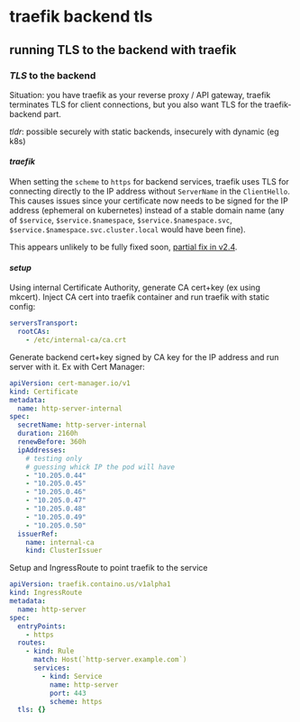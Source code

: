 # traefik backend tls

## running TLS to the backend with traefik

### _TLS_ to the backend

Situation: you have traefik as your reverse proxy / API gateway,
traefik terminates TLS for client connections,
but you also want TLS for the traefik-backend part.

_tldr_: possible securely with static backends, insecurely with dynamic (eg k8s)

#### _traefik_

When setting the `scheme` to `https` for backend services,
traefik uses TLS for connecting directly
to the IP address without `ServerName` in the `ClientHello`.
This causes issues since your certificate now needs to be signed for the
IP address (ephemeral on kubernetes) instead of a stable domain name
(any of `$service`, `$service.$namespace`, `$service.$namespace.svc`,
`$service.$namespace.svc.cluster.local` would have been fine).

This appears unlikely to be fully fixed soon,
[partial fix in v2.4](https://github.com/traefik/traefik/issues/4835).

#### _setup_

Using internal Certificate Authority, generate CA cert+key (ex using mkcert).
Inject CA cert into traefik container and run traefik with static config:

```yaml
serversTransport:
  rootCAs:
    - /etc/internal-ca/ca.crt
```

Generate backend cert+key signed by CA key for the IP address and run server with it.
Ex with Cert Manager:

```yaml
apiVersion: cert-manager.io/v1
kind: Certificate
metadata:
  name: http-server-internal
spec:
  secretName: http-server-internal
  duration: 2160h
  renewBefore: 360h
  ipAddresses:
    # testing only
    # guessing whick IP the pod will have
    - "10.205.0.44"
    - "10.205.0.45"
    - "10.205.0.46"
    - "10.205.0.47"
    - "10.205.0.48"
    - "10.205.0.49"
    - "10.205.0.50"
  issuerRef:
    name: internal-ca
    kind: ClusterIssuer
```

Setup and IngressRoute to point traefik to the service

```yaml
apiVersion: traefik.containo.us/v1alpha1
kind: IngressRoute
metadata:
  name: http-server
spec:
  entryPoints:
    - https
  routes:
    - kind: Rule
      match: Host(`http-server.example.com`)
      services:
        - kind: Service
          name: http-server
          port: 443
          scheme: https
  tls: {}
```
